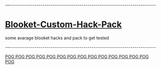 -–---------------------------------------------------------------------------
# <h1>[Blooket-Custom-Hack-Pack](#)</h1>
some avarage blooket hacks and pack to get tested

-–---------------------------------------------------------------------------

[POG POG POG POG POG POG POG POG POG POG POG POG POG POG POG](#)



